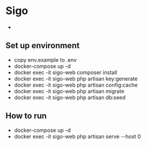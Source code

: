 # Sigo
+




## Set up environment

- copy env.example to .env
- docker-compose up -d
- docker exec -it sigo-web composer install
- docker exec -it sigo-web php artisan key:generate
- docker exec -it sigo-web php artisan config:cache
- docker exec -it sigo-web php artisan migrate
- docker exec -it sigo-web php artisan db:seed


## How to run

- docker-compose up -d
- docker exec -it sigo-web php artisan serve --host 0
